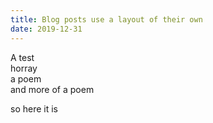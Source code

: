 ```yaml
---
title: Blog posts use a layout of their own
date: 2019-12-31
---
```


A test  
   horray  
   a poem  
and more of a poem  

so here it is  